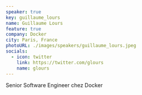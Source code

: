 ```yaml
---
speaker: true
key: guillaume_lours
name: Guillaume Lours
feature: true
company: Docker
city: Paris, France
photoURL: ./images/speakers/guillaume_lours.jpeg
socials:
  - icon: twitter
    link: https://twitter.com/glours
    name: glours
---
```


Senior Software Engineer chez Docker